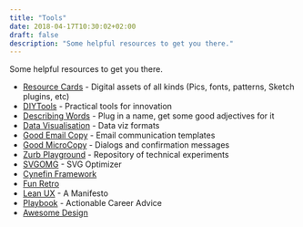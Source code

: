 ```yaml
---
title: "Tools"
date: 2018-04-17T10:30:02+02:00
draft: false
description: "Some helpful resources to get you there."
---
```

Some helpful resources to get you there.
<!--more-->

- [Resource Cards](https://resourcecards.com/) - Digital assets of all kinds (Pics, fonts, patterns, Sketch plugins, etc)
- [DIYTools](http://diytoolkit.org/tools/) - Practical tools for innovation
- [Describing Words](http://describingwords.io) - Plug in a name, get some good adjectives for it
- [Data Visualisation](http://datavizproject.com/) - Data viz formats
- [Good Email Copy](http://www.goodemailcopy.com/) - Email communication templates
- [Good MicroCopy](http://goodmicrocopy.com/) - Dialogs and confirmation messages
- [Zurb Playground](https://zurb.com/playground) - Repository of technical experiments
- [SVGOMG](https://jakearchibald.github.io/svgomg/) - SVG Optimizer
- [Cynefin Framework](https://en.wikipedia.org/wiki/Cynefin_framework)
- [Fun Retro](https://funretro.github.io/distributed/)
- [Lean UX](https://www.smashingmagazine.com/2014/01/lean-ux-manifesto-principle-driven-design/) - A Manifesto
- [Playbook](https://askplaybook.com/) - Actionable Career Advice
- [Awesome Design](https://github.com/gztchan/awesome-design)

